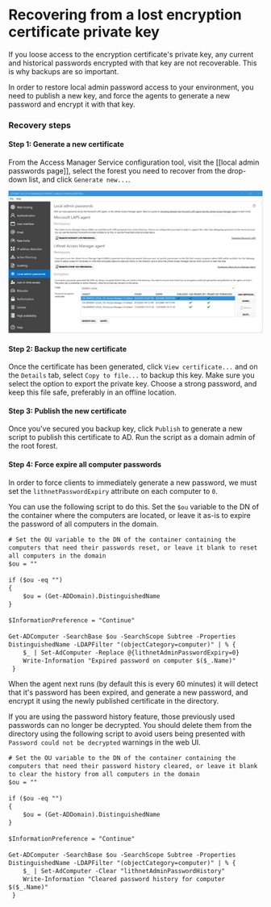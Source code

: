 # Recovering from a lost encryption certificate private key

If you loose access to the encryption certificate's private key, any current and historical passwords encrypted with that key are not recoverable. This is why backups are so important.

In order to restore local admin password access to your environment, you need to publish a new key, and force the agents to generate a new password and encrypt it with that key.

### Recovery steps

#### Step 1: Generate a new certificate

From the Access Manager Service configuration tool, visit the \[\[local admin passwords page]], select the forest you need to recover from the drop-down list, and click `Generate new...`.

![local\_admin](../../.gitbook/assets/ui-page-localadminpasswords.png)

#### Step 2: Backup the new certificate

Once the certificate has been generated, click `View certificate...` and on the `Details` tab, select `Copy to file...` to backup this key. Make sure you select the option to export the private key. Choose a strong password, and keep this file safe, preferably in an offline location.

#### Step 3: Publish the new certificate

Once you've secured you backup key, click `Publish` to generate a new script to publish this certificate to AD. Run the script as a domain admin of the root forest.

#### Step 4: Force expire all computer passwords

In order to force clients to immediately generate a new password, we must set the `lithnetPasswordExpiry` attribute on each computer to `0`.

You can use the following script to do this. Set the `$ou` variable to the DN of the container where the computers are located, or leave it as-is to expire the password of all computers in the domain.

```
# Set the OU variable to the DN of the container containing the computers that need their passwords reset, or leave it blank to reset all computers in the domain
$ou = ""

if ($ou -eq "")
{
    $ou = (Get-ADDomain).DistinguishedName
}

$InformationPreference = "Continue"

Get-ADComputer -SearchBase $ou -SearchScope Subtree -Properties DistinguishedName -LDAPFilter "(objectCategory=computer)" | % {
    $_ | Set-AdComputer -Replace @{lithnetAdminPasswordExpiry=0}
    Write-Information "Expired password on computer $($_.Name)"       
 }
```

When the agent next runs (by default this is every 60 minutes) it will detect that it's password has been expired, and generate a new password, and encrypt it using the newly published certificate in the directory.

If you are using the password history feature, those previously used passwords can no longer be decrypted. You should delete them from the directory using the following script to avoid users being presented with `Password could not be decrypted` warnings in the web UI.

```
# Set the OU variable to the DN of the container containing the computers that need their password history cleared, or leave it blank to clear the history from all computers in the domain
$ou = ""

if ($ou -eq "")
{
    $ou = (Get-ADDomain).DistinguishedName
}

$InformationPreference = "Continue"

Get-ADComputer -SearchBase $ou -SearchScope Subtree -Properties DistinguishedName -LDAPFilter "(objectCategory=computer)" | % {
    $_ | Set-AdComputer -Clear "lithnetAdminPasswordHistory"
    Write-Information "Cleared password history for computer $($_.Name)"       
 }
```
